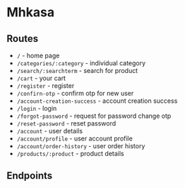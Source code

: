 # Mhkasa

## Routes

- `/` - home page
- `/categories/:category` - individual category
- `/search/:searchterm` - search for product
- `/cart` - your cart
- `/register` - register
- `/confirn-otp` - confirm otp for new user
- `/account-creation-success` - account creation success
- `/login` - login
- `/forgot-password` - request for password change otp
- `/reset-password` - reset password
- `/account` - user details
- `/account/profile` -  user account profile
- `/account/order-history` - user order history
- `/products/:product` - product details

## Endpoints



 